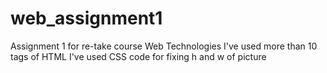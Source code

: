 # web_assignment1
Assignment 1 for re-take course Web Technologies
I've used more than 10 tags of HTML 
I've used CSS code for fixing h and w of picture 

